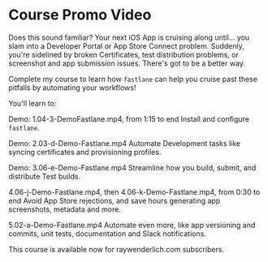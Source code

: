 # Course Promo Video

Does this sound familiar? Your next iOS App is cruising along until… you slam into a Developer Portal or App Store Connect problem. Suddenly, you're sidelined by broken Certificates, test distribution problems, or screenshot and app submission issues. There's got to be a better way.

Complete my course to learn how `fastlane` can help you cruise past these pitfalls by automating your workflows!

You'll learn to:

Demo: 1.04-3-DemoFastlane.mp4, from 1:15 to end
Install and configure `fastlane`.

Demo: 2.03-d-Demo-Fastlane.mp4
Automate Development tasks like syncing certificates and provisioning profiles.

Demo: 3.06-e-Demo-Fastlane.mp4
Streamline how you build, submit, and distribute Test builds.

4.06-j-Demo-Fastlane.mp4, then 4.06-k-Demo-Fastlane.mp4, from 0:30 to end
Avoid App Store rejections, and save hours generating app screenshots, metadata and more.

5.02-a-Demo-Fastlane.mp4
Automate even more, like app versioning and commits, unit tests, documentation and Slack notifications.

This course is available now for raywenderlich.com subscribers.